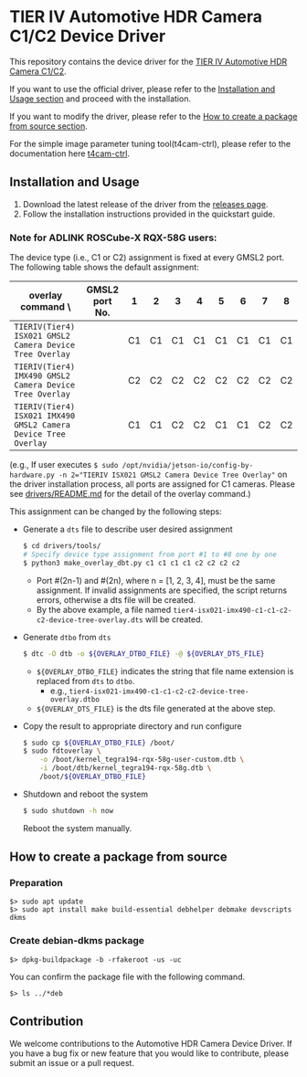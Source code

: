 # TIER IV Automotive HDR Camera C1/C2 Device Driver
This repository contains the device driver for the [TIER IV Automotive HDR Camera C1/C2](https://sensor.tier4.jp/automotive-hdr-camera). 

If you want to use the official driver, please refer to the [Installation and Usage section](#installation-and-usage) and proceed with the installation.

If you want to modify the driver, please refer to the [How to create a package from source section](#create-debian-dkms-package).

For the simple image parameter tuning tool(t4cam-ctrl), please refer to the documentation here [t4cam-ctrl](https://tier4.github.io/camera_docs/t4cam-ctrl/).

## Installation and Usage

1. Download the latest release of the driver from the [releases page](https://github.com/tier4/tier4_automotive_hdr_camera/releases).
2. Follow the installation instructions provided in the quickstart guide.

### Note for ADLINK ROSCube-X RQX-58G users:
The device type (i.e., C1 or C2) assignment is fixed at every GMSL2 port.
The following table shows the default assignment:

| overlay command \                                               | GMSL2 port No. | 1  | 2  | 3  | 4  | 5  | 6  | 7  | 8  |
|-----------------------------------------------------------------|----------------|----|----|----|----|----|----|----|----|
| `TIERIV(Tier4) ISX021 GMSL2 Camera Device Tree Overlay`        |                | C1 | C1 | C1 | C1 | C1 | C1 | C1 | C1 |
| `TIERIV(Tier4) IMX490 GMSL2 Camera Device Tree Overlay`        |                | C2 | C2 | C2 | C2 | C2 | C2 | C2 | C2 |
| `TIERIV(Tier4) ISX021 IMX490 GMSL2 Camera Device Tree Overlay` |                | C1 | C1 | C2 | C2 | C1 | C1 | C2 | C2 |

(e.g., If user executes `$ sudo /opt/nvidia/jetson-io/config-by-hardware.py -n 2="TIERIV ISX021 GMSL2 Camera Device Tree Overlay"`
on the driver installation process, all ports are assigned for C1 cameras. Please see [drivers/README.md](drivers/README.md#combine-device-tree-overlaydtbo-with-original-dtb) for the detail of the overlay command.)

This assignment can be changed by the following steps:

- Generate a `dts` file to describe user desired assignment
    ```bash
    $ cd drivers/tools/
    # Specify device type assignment from port #1 to #8 one by one
    $ python3 make_overlay_dbt.py c1 c1 c1 c1 c2 c2 c2 c2
    ```
    - Port #(2n-1) and #(2n), where n = [1, 2, 3, 4], must be the same assignment. If invalid assignments are specified, the script returns errors, otherwise a dts file will be created.
    - By the above example, a file named `tier4-isx021-imx490-c1-c1-c2-c2-device-tree-overlay.dts` will be created.

- Generate `dtbo` from `dts`
    ```bash
    $ dtc -O dtb -o ${OVERLAY_DTBO_FILE} -@ ${OVERLAY_DTS_FILE}
    ```
    - `${OVERLAY_DTBO_FILE}` indicates the string that file name extension is replaced from `dts` to `dtbo`.
       - e.g., `tier4-isx021-imx490-c1-c1-c2-c2-device-tree-overlay.dtbo`
    - `${OVERLAY_DTS_FILE}` is the dts file generated at the above step.

- Copy the result to appropriate directory and run configure
    ```bash
    $ sudo cp ${OVERLAY_DTBO_FILE} /boot/
    $ sudo fdtoverlay \
        -o /boot/kernel_tegra194-rqx-58g-user-custom.dtb \
        -i /boot/dtb/kernel_tegra194-rqx-58g.dtb \
        /boot/${OVERLAY_DTBO_FILE}
    ```
- Shutdown and reboot the system
    ```bash
    $ sudo shutdown -h now
    ```
    Reboot the system manually.


## How to create a package from source 

### Preparation

```
$> sudo apt update
$> sudo apt install make build-essential debhelper debmake devscripts dkms 
```

### Create debian-dkms package

```
$> dpkg-buildpackage -b -rfakeroot -us -uc
```

You can confirm the package file with the following command.
```
$> ls ../*deb
```

## Contribution

We welcome contributions to the Automotive HDR Camera Device Driver. 
If you have a bug fix or new feature that you would like to contribute, please submit an issue or a pull request.
